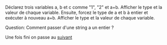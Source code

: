 Déclarez trois variables a, b et c comme "1", "2" et a+b.
Afficher le type et la valeur de chaque variable.
Ensuite, forcez le type de a et b à entier et exécuter à nouveau a+b.
Afficher le type et la valeur de chaque variable.

Question: Comment passer d'une string a un entier ?

Une fois fini on passe au [suivant](../exo5/exo5.md)